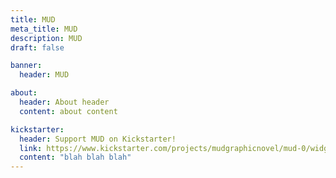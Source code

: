 ```yaml
---
title: MUD
meta_title: MUD
description: MUD
draft: false

banner:
  header: MUD

about:
  header: About header
  content: about content

kickstarter:
  header: Support MUD on Kickstarter!
  link: https://www.kickstarter.com/projects/mudgraphicnovel/mud-0/widget/card.html?v=2
  content: "blah blah blah"
---
```


